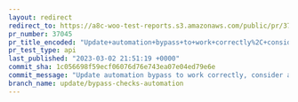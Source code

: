 ```yaml
---
layout: redirect
redirect_to: https://a8c-woo-test-reports.s3.amazonaws.com/public/pr/37045/api/index.html
pr_number: 37045
pr_title_encoded: "Update+automation+bypass+to+work+correctly%2C+consider+actions+bot."
pr_test_type: api
last_published: "2023-03-02 21:51:19 +0000"
commit_sha: 1c056698f59ecf06076d76e743ea07e04ed79e6e
commit_message: "Update automation bypass to work correctly, consider actions bot."
branch_name: update/bypass-checks-automation
---
```

